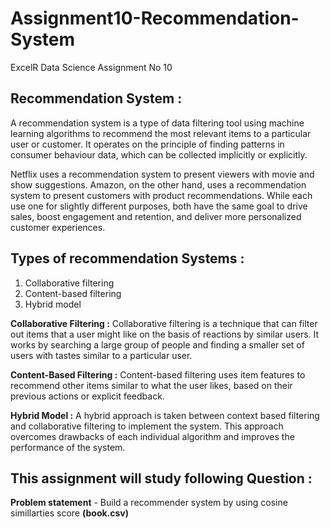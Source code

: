 # Assignment10-Recommendation-System
ExcelR Data Science Assignment No 10

## Recommendation System :
A recommendation system is a type of data filtering tool using machine learning algorithms to recommend the most relevant items to a particular user or customer. It operates on the principle of finding patterns in consumer behaviour data, which can be collected implicitly or explicitly.

Netflix uses a recommendation system to present viewers with movie and show suggestions. Amazon, on the other hand, uses a recommendation system to present customers with product recommendations. While each use one for slightly different purposes, both have the same goal to drive sales, boost engagement and retention, and deliver more personalized customer experiences.

## Types of recommendation Systems :
1. Collaborative filtering
2. Content-based filtering
3. Hybrid model

**Collaborative Filtering :** Collaborative filtering is a technique that can filter out items that a user might like on the basis of reactions by similar users. It works by searching a large group of people and finding a smaller set of users with tastes similar to a particular user.

**Content-Based Filtering :** Content-based filtering uses item features to recommend other items similar to what the user likes, based on their previous actions or explicit feedback.

**Hybrid Model :** A hybrid approach is taken between context based filtering and collaborative filtering to implement the system. This approach overcomes drawbacks of each individual algorithm and improves the performance of the system.


## This assignment will study following Question :
**Problem statement** - Build a recommender system by using cosine simillarties score **(book.csv)**
